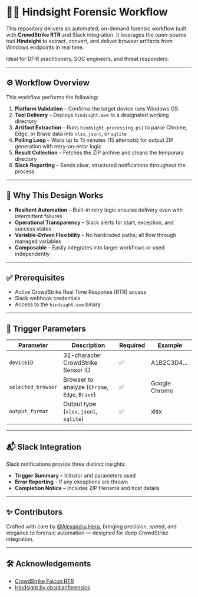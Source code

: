 # 🕵️‍♂️ Hindsight Forensic Workflow

This repository delivers an automated, on-demand forensic workflow built with **CrowdStrike RTR** and Slack integration. It leverages the open-source tool **Hindsight** to extract, convert, and deliver browser artifacts from Windows endpoints in real time.

Ideal for DFIR practitioners, SOC engineers, and threat responders.

---

## ⚙️ Workflow Overview

This workflow performs the following:

1. **Platform Validation** – Confirms the target device runs Windows OS  
2. **Tool Delivery** – Deploys `hindsight.exe` to a designated working directory  
3. **Artifact Extraction** – Runs `hindsight-processing.ps1` to parse Chrome, Edge, or Brave data into `xlsx`, `jsonl`, or `sqlite`  
4. **Polling Loop** – Waits up to 15 minutes (15 attempts) for output ZIP generation with retry-on-error logic  
5. **Result Collection** – Fetches the ZIP archive and cleans the temporary directory  
6. **Slack Reporting** – Sends clear, structured notifications throughout the process  

---

## 🧠 Why This Design Works

- **Resilient Automation** – Built-in retry logic ensures delivery even with intermittent failures  
- **Operational Transparency** – Slack alerts for start, exception, and success states  
- **Variable-Driven Flexibility** – No hardcoded paths; all flow through managed variables  
- **Composable** – Easily integrates into larger workflows or used independently  

---

## ✅ Prerequisites

- Active CrowdStrike Real Time Response (RTR) access  
- Slack webhook credentials  
- Access to the `hindsight.exe` binary  

---

## 🔧 Trigger Parameters

| Parameter           | Description                                   | Required | Example         |
|--------------------|-----------------------------------------------|----------|-----------------|
| `deviceID`         | 32-character CrowdStrike Sensor ID            | ✅       | A1B2C3D4...     |
| `selected_browser` | Browser to analyze (`Chrome`, `Edge`, `Brave`) | ✅       | Google Chrome   |
| `output_format`    | Output type (`xlsx`, `jsonl`, `sqlite`)       | ✅       | xlsx            |

---

## 📬 Slack Integration

Slack notifications provide three distinct insights:
- **Trigger Summary** – Initiator and parameters used  
- **Error Reporting** – If any exceptions are thrown  
- **Completion Notice** – Includes ZIP filename and host details  

---

## ✨ Contributors

Crafted with care by [@Alexandru Hera](https://www.linkedin.com/in/alexandruhera), bringing precision, speed, and elegance to forensic automation — designed for deep CrowdStrike integration.

---

## 🛠️ Acknowledgements

- [CrowdStrike Falcon RTR](https://www.crowdstrike.com)  
- [Hindsight by obsidianforensics](https://github.com/obsidianforensics/hindsight)
